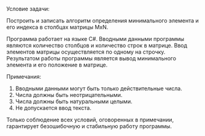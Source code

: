 Условие задачи:

Построить и записать алгоритм определения минимального элемента и его индекса в столбцах матрицы MxN.

Программа работает на языке С#. Вводными данными программы являются количество столбцов и количество строк в матрице. Ввод элементов матрицы осуществляется по одному на строчку. Результатом работы программы является вывод минимального элемента и его положение в матрице.

Примечания:

  1. Вводными данными могут быть только действительные числа.
  2. Числа должны быть неотрицательными.
  3. Числа должны быть натуральными целыми.
  4. Не допускается ввод текста.
  
Только соблюдение всех условий, оговоренных в примечании, гарантирует безошибочную и стабильную работу программы.
